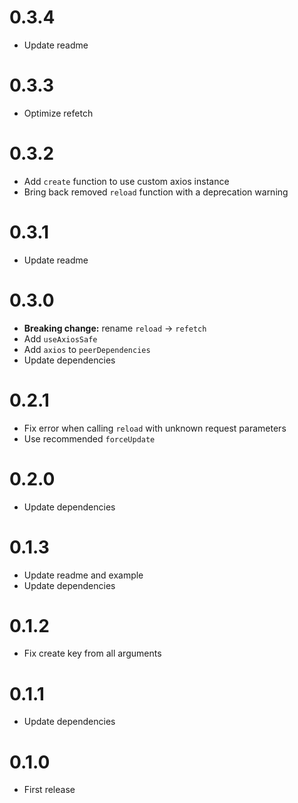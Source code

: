 # 0.3.4

- Update readme

# 0.3.3

- Optimize refetch

# 0.3.2

- Add `create` function to use custom axios instance
- Bring back removed `reload` function with a deprecation warning

# 0.3.1

- Update readme

# 0.3.0

- **Breaking change:** rename `reload` → `refetch`
- Add `useAxiosSafe`
- Add `axios` to `peerDependencies`
- Update dependencies

# 0.2.1

- Fix error when calling `reload` with unknown request parameters
- Use recommended `forceUpdate`

# 0.2.0

- Update dependencies

# 0.1.3

- Update readme and example
- Update dependencies

# 0.1.2

- Fix create key from all arguments

# 0.1.1

- Update dependencies

# 0.1.0

- First release
